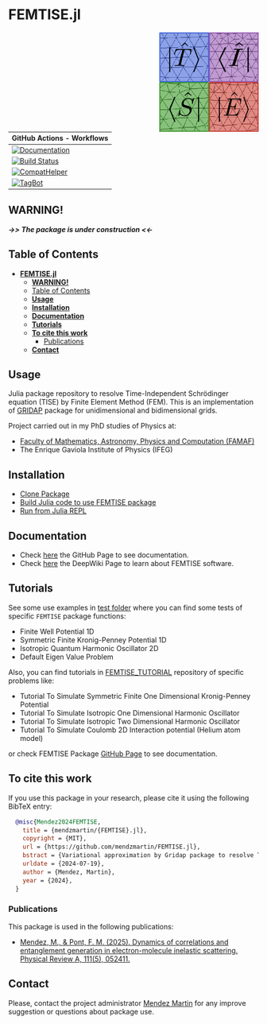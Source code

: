 # **FEMTISE.jl**

<picture>
<img alt="FEMTISE logo" src="/images/logo_FEMTISE.svg" width="200" height="200" align="right">
</picture>

| **GitHub Actions - Workflows** |
| ------------ |
| [![Documentation](https://github.com/mendzmartin/FEMTISE.jl/actions/workflows/documentation.yml/badge.svg)](https://github.com/mendzmartin/FEMTISE.jl/actions/workflows/documentation.yml) |
| [![Build Status](https://github.com/mendzmartin/FEMTISE.jl/actions/workflows/CI.yml/badge.svg?branch=main)](https://github.com/mendzmartin/FEMTISE.jl/actions/workflows/CI.yml?query=branch%3Amain) |
| [![CompatHelper](https://github.com/mendzmartin/FEMTISE.jl/actions/workflows/CompatHelper.yml/badge.svg)](https://github.com/mendzmartin/FEMTISE.jl/actions/workflows/CompatHelper.yml) |
| [![TagBot](https://github.com/mendzmartin/FEMTISE.jl/actions/workflows/TagBot.yml/badge.svg)](https://github.com/mendzmartin/FEMTISE.jl/actions/workflows/TagBot.yml) |

<!-- [![Codecov](https://app.codecov.io/gh/mendzmartin/FEMTISE.jl/branch/main/graph/badge.svg)](https://app.codecov.io/gh/mendzmartin/FEMTISE.jl) -->

## **WARNING!**
***->> The package is under construction <<-***

## Table of Contents

- [**FEMTISE.jl**](#femtisejl)
  - [**WARNING!**](#warning)
  - [Table of Contents](#table-of-contents)
  - [**Usage**](#usage)
  - [**Installation**](#installation)
  - [**Documentation**](#documentation)
  - [**Tutorials**](#tutorials)
  - [**To cite this work**](#to-cite-this-work)
    - [Publications](#publications)
  - [**Contact**](#contact)

## **Usage**
Julia package repository to resolve Time-Independent Schrödinger equation (TISE) by Finite Element Method (FEM). This is an implementation of [GRIDAP](https://github.com/gridap/Gridap.jl) package for unidimensional and bidimensional grids.

Project carried out in my PhD studies of Physics at:
* [Faculty of Mathematics, Astronomy, Physics and Computation (FAMAF)](https://www.famaf.unc.edu.ar/)
* The Enrique Gaviola Institute of Physics (IFEG)

## **Installation**
- [Clone Package](https://mendzmartin.github.io/FEMTISE.jl/dev/guide_information/#**1.-Clone-FEMTISE-package**)
- [Build Julia code to use FEMTISE package](https://mendzmartin.github.io/FEMTISE.jl/dev/guide_information/#**2.-Build-Julia-code-to-use-FEMTISE-package**)
- [Run from Julia REPL](https://mendzmartin.github.io/FEMTISE.jl/dev/guide_information/#Run-from-Julia-REPL)

## **Documentation**
- Check [here](https://mendzmartin.github.io/FEMTISE.jl/) the GitHub Page to see documentation.
- Check [here](https://deepwiki.com/mendzmartin/FEMTISE.jl) the DeepWiki Page to learn about FEMTISE software.

## **Tutorials**
See some use examples in [test folder](https://github.com/mendzmartin/FEMTISE.jl/tree/main/test) where you can find some tests of specific `FEMTISE` package functions:
- Finite Well Potential 1D
- Symmetric Finite Kronig-Penney Potential 1D
- Isotropic Quantum Harmonic Oscillator 2D
- Default Eigen Value Problem

Also, you can find tutorials in [FEMTISE_TUTORIAL](https://github.com/mendzmartin/FEMTISE_TUTORIAL) repository of specific problems like:
- Tutorial To Simulate Symmetric Finite One Dimensional Kronig-Penney Potential
- Tutorial To Simulate Isotropic One Dimensional Harmonic Oscillator
- Tutorial To Simulate Isotropic Two Dimensional Harmonic Oscillator
- Tutorial To Simulate Coulomb 2D Interaction potential (Helium atom model)

or check FEMTISE Package [GitHub Page](https://mendzmartin.github.io/FEMTISE.jl/) to see documentation.

## **To cite this work**
If you use this package in your research, please cite it using the following BibTeX entry:
```bibtex
  @misc{Mendez2024FEMTISE,
    title = {mendzmartin/{FEMTISE}.jl},
    copyright = {MIT},
    url = {https://github.com/mendzmartin/FEMTISE.jl},
    bstract = {Variational approximation by Gridap package to resolve T.I.S.E. in Julia},
    urldate = {2024-07-19},
    author = {Mendez, Martin},
    year = {2024},
  }
```
### Publications
This package is used in the following publications:
+ [Mendez, M., & Pont, F. M. (2025). Dynamics of correlations and entanglement generation in electron-molecule inelastic scattering. Physical Review A, 111(5), 052411.](https://doi.org/10.1103/PhysRevA.111.052411)


## **Contact**
Please, contact the project administrator [Mendez Martin](mailto:martinmendez@unc.edu.ar) for any improve suggestion or questions about package use.